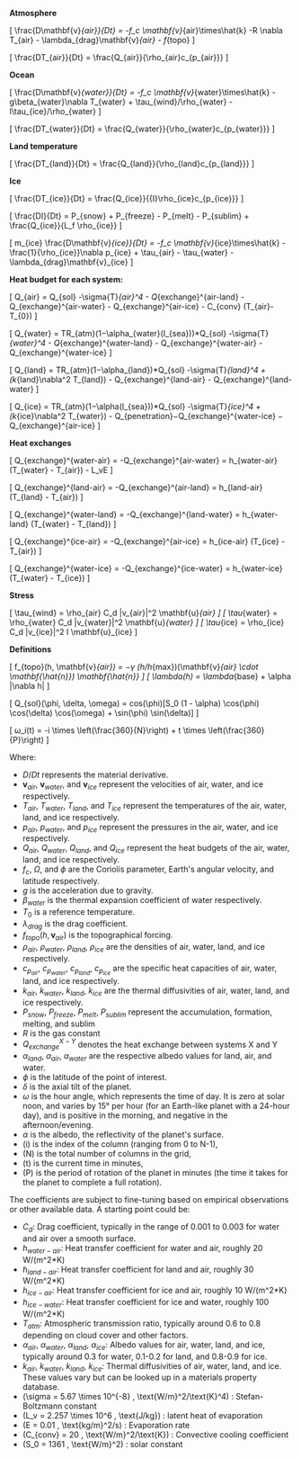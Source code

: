 **Atmosphere**

\[
\frac{D\mathbf{v}_{air}}{Dt} = -f_c \mathbf{v}_{air}\times\hat{k} -R \nabla T_{air} - \lambda_{drag}\mathbf{v}_{air} - f_{topo}
\]

\[
\frac{DT_{air}}{Dt} = \frac{Q_{air}}{\rho_{air}c_{p_{air}}}
\]

**Ocean**

\[
\frac{D\mathbf{v}_{water}}{Dt} = -f_c \mathbf{v}_{water}\times\hat{k} - g\beta_{water}\nabla T_{water} + \tau_{wind}/\rho_{water} - I\tau_{ice}/\rho_{water}
\]

\[
\frac{DT_{water}}{Dt} = \frac{Q_{water}}{\rho_{water}c_{p_{water}}}
\]

**Land temperature**

\[
\frac{DT_{land}}{Dt} = \frac{Q_{land}}{\rho_{land}c_{p_{land}}}
\]

**Ice**

\[
\frac{DT_{ice}}{Dt} = \frac{Q_{ice}}{{I}\rho_{ice}c_{p_{ice}}}
\]

\[
\frac{DI}{Dt} = P_{snow} + P_{freeze} - P_{melt} - P_{sublim} + \frac{Q_{ice}}{L_f \rho_{ice}}
\]

\[
m_{ice} \frac{D\mathbf{v}_{ice}}{Dt} = -f_c \mathbf{v}_{ice}\times\hat{k} - \frac{1}{\rho_{ice}}\nabla p_{ice} + \tau_{air} - \tau_{water} - \lambda_{drag}\mathbf{v}_{ice}
\]

**Heat budget for each system:**

\[ Q_{air} = Q_{sol} -\sigma{T}_{air}^4 - Q_{exchange}^{air-land} - Q_{exchange}^{air-water} - Q_{exchange}^{air-ice} - C_{conv} (T_{air}-T_{0}) \]

\[ Q_{water} = TR_{atm}(1−\alpha_{water}(I_{sea}))*Q_{sol} -\sigma{T}_{water}^4 - Q_{exchange}^{water-land} - Q_{exchange}^{water-air} - Q_{exchange}^{water-ice} \]

\[ Q_{land} = TR_{atm}(1−\alpha_{land})*Q_{sol} -\sigma{T}_{land}^4 + (k_{land}\nabla^2 T_{land}) - Q_{exchange}^{land-air} - Q_{exchange}^{land-water} \]

\[ Q_{ice} = TR_{atm}(1−\alpha(I_{sea}))*Q_{sol} -\sigma{T}_{ice}^4 + (k_{ice}\nabla^2 T_{water}) - Q_{penetration}−Q_{exchange}^{water-ice} − Q_{exchange}^{air-ice}  \]

**Heat exchanges**

\[ Q_{exchange}^{water-air} = -Q_{exchange}^{air-water} = h_{water-air} (T_{water} - T_{air}) - L_vE \]

\[ Q_{exchange}^{land-air} = -Q_{exchange}^{air-land} = h_{land-air} (T_{land} - T_{air}) \]

\[ Q_{exchange}^{water-land} = -Q_{exchange}^{land-water} = h_{water-land} (T_{water} - T_{land}) \]

\[ Q_{exchange}^{ice-air} = -Q_{exchange}^{air-ice} = h_{ice-air} (T_{ice} - T_{air}) \]

\[ Q_{exchange}^{water-ice} = -Q_{exchange}^{ice-water} = h_{water-ice} (T_{water} - T_{ice}) \]

**Stress** 

\[ \tau_{wind} = \rho_{air} C_d \|v_{air}\|^2 \mathbf{u}_{air} \]
\[ \tau_{water} = \rho_{water} C_d \|v_{water}\|^2 \mathbf{u}_{water} \]
\[ \tau_{ice} = \rho_{ice} C_d \|v_{ice}\|^2 I \mathbf{u}_{ice} \]

**Definitions**

\[ f_{topo}(h, \mathbf{v}_{air}) = −γ (h/h_{max})(\mathbf{v}_{air} \cdot \mathbf{\hat{n}}) \mathbf{\hat{n}} \]
\[ \lambda(h) = \lambda_{base} + \alpha \|\nabla h\| \]

\[ Q_{sol}(\phi, \delta, \omega) = cos(\phi)[S_0 (1 - \alpha) \cos(\phi) \cos(\delta) \cos(\omega) + \sin(\phi) \sin(\delta)] \]

\[
ω_i(t) = -i \times \left(\frac{360}{N}\right) + t \times \left(\frac{360}{P}\right)
\]


Where:
- $D/Dt$ represents the material derivative.
- $\mathbf{v}_{air}$, $\mathbf{v}_{water}$, and $\mathbf{v}_{ice}$ represent the velocities of air, water, and ice respectively.
- $T_{air}$, $T_{water}$, $T_{land}$, and $T_{ice}$ represent the temperatures of the air, water, land, and ice respectively.
- $p_{air}$, $p_{water}$, and $p_{ice}$ represent the pressures in the air, water, and ice respectively.
- $Q_{air}$, $Q_{water}$, $Q_{land}$, and $Q_{ice}$ represent the heat budgets of the air, water, land, and ice respectively.
- $f_c$, $\Omega$, and $\phi$ are the Coriolis parameter, Earth's angular velocity, and latitude respectively.
- $g$ is the acceleration due to gravity.
- $\beta_{water}$ is the thermal expansion coefficient of water respectively.
- $T_{0}$ is a reference temperature.
- $\lambda_{drag}$ is the drag coefficient.
- $f_{topo}(h, \mathbf{v}_{air})$ is the topographical forcing.
- $\rho_{air}$, $\rho_{water}$, $\rho_{land}$, $\rho_{ice}$ are the densities of air, water, land, and ice respectively.
- $c_{p_{air}}$, $c_{p_{water}}$, $c_{p_{land}}$, $c_{p_{ice}}$ are the specific heat capacities of air, water, land, and ice respectively.
- $k_{air}$, $k_{water}$, $k_{land}$, $k_{ice}$ are the thermal diffusivities of air, water, land, and ice respectively.
- $P_{snow}$, $P_{freeze}$, $P_{melt}$, $P_{sublim}$ represent the accumulation, formation, melting, and sublim
- $R$ is the gas constant
- $Q_{exchange}^{X-Y}$ denotes the heat exchange between systems X and Y
- $\alpha_{land}$, $\alpha_{air}$, $\alpha_{water}$ are the respective albedo values for land, air, and water. 
- $\phi$ is the latitude of the point of interest.
- $\delta$ is the axial tilt of the planet.
- $\omega$ is the hour angle, which represents the time of day. It is zero at solar noon, and varies by 15° per hour (for an Earth-like planet with a 24-hour day), and is positive in the morning, and negative in the afternoon/evening.
- $\alpha$ is the albedo, the reflectivity of the planet's surface.
- \(i\) is the index of the column (ranging from 0 to N-1),
- \(N\) is the total number of columns in the grid,
- \(t\) is the current time in minutes,
- \(P\) is the period of rotation of the planet in minutes (the time it takes for the planet to complete a full rotation).






The coefficients are subject to fine-tuning based on empirical observations or other available data. A starting point could be:

- $C_d$: Drag coefficient, typically in the range of 0.001 to 0.003 for water and air over a smooth surface.
- $h_{water-air}$: Heat transfer coefficient for water and air, roughly 20 W/(m^2*K)
- $h_{land-air}$: Heat transfer coefficient for land and air, roughly 30 W/(m^2*K)
- $h_{ice-air}$: Heat transfer coefficient for ice and air, roughly 10 W/(m^2*K)
- $h_{ice-water}$: Heat transfer coefficient for ice and water, roughly 100 W/(m^2*K)
- $T_{atm}$: Atmospheric transmission ratio, typically around 0.6 to 0.8 depending on cloud cover and other factors.
- $\alpha_{air}$, $\alpha_{water}$, $\alpha_{land}$, $\alpha_{ice}$: Albedo values for air, water, land, and ice, typically around 0.3 for water, 0.1-0.2 for land, and 0.8-0.9 for ice.  
- $k_{air}$, $k_{water}$, $k_{land}$, $k_{ice}$: Thermal diffusivities of air, water, land, and ice. These values vary but can be looked up in a materials property database.
- \(\sigma = 5.67 \times 10^{-8} \, \text{W/m}^2/\text{K}^4\) : Stefan-Boltzmann constant
- \(L_v = 2.257 \times 10^6 \, \text{J/kg}\) : latent heat of evaporation
- \(E = 0.01 \, \text{kg/m}^2/s\) : Evaporation rate
- \(C_{conv} = 20 \, \text{W/m}^2/\text{K}\) : Convective cooling coefficient
- \(S_0 = 1361 \, \text{W/m}^2\) : solar constant


